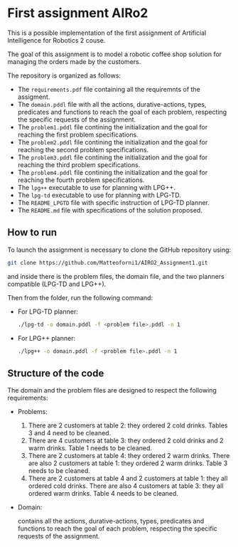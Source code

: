 First assignment AIRo2
================================

This is a possible implementation of the first assignment of Artificial Intelligence for Robotics 2 couse. 

The goal of this assignment is to model a robotic coffee shop solution for managing the orders made by the customers.

The repository is organized as follows:
* The `requirements.pdf` file containing all the requiremnts of the assigment.
* The `domain.pddl` file with all the actions, durative-actions, types, predicates and functions to reach the goal of each problem, respecting the specific requests of the assignment.
* The `problem1.pddl` file contining the initialization and the goal for reaching the first problem specifications.
* The `problem2.pddl` file contining the initialization and the goal for reaching the second problem specifications.
* The `problem3.pddl` file contining the initialization and the goal for reaching the third problem specifications.
* The `problem4.pddl` file contining the initialization and the goal for reaching the fourth problem specifications.
* The `lpg++` executable to use for planning with LPG++.
* The `lpg-td` executable to use for planning with LPG-TD.
* The `README_LPGTD` file with specific instruction of LPG-TD planner.
* The `README.md` file with specifications of the solution proposed.

How to run
----------------------

To launch the assignment is necessary to clone the GitHub repository using:

```bash
git clone https://github.com/Matteoforni1/AIRO2_Assignment1.git
```

and inside there is the problem files, the domain file, and the two planners compatible (LPG-TD and LPG++).

Then from the folder, run the following command:

* For LPG-TD planner:
    ```bash
    ./lpg-td -o domain.pddl -f <problem file>.pddl -n 1
    ```

* For LPG++ planner:
    ```bash
    ./lpg++ -o domain.pddl -f <problem file>.pddl -n 1
    ```

Structure of the code
----------------------

The domain and the problem files are designed to respect the following requirements:

* Problems:
    1. There are 2 customers at table 2: they ordered 2 cold drinks. Tables 3 and 4 need to be cleaned. 
    2. There are 4 customers at table 3: they ordered 2 cold drinks and 2 warm drinks. Table 1 needs to be cleaned.
    3. There are 2 customers at table 4: they ordered 2 warm drinks. There are also 2 customers at table 1: they ordered 2 warm drinks. Table 3 needs to be cleaned.
    4. There are 2 customers at table 4 and 2 customers at table 1: they all ordered cold drinks. There are also 4 customers at table 3: they all ordered warm drinks. Table 4 needs to be cleaned.
* Domain:

    contains all the actions, durative-actions, types, predicates and functions to reach the goal of each problem, respecting the specific requests of the assignment.

